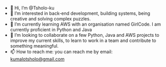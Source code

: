 - 👋 Hi, I’m @Tsholo-ku
- 👀 I’m interested in back-end development, building systems, being creative and solving complex puzzles.
- 🌱 I’m currently learning AWS with an organisation named GirlCode. I am currently proficient in Python and Java
- 💞️ I’m looking to collaborate on a few Python, Java and AWS projects to improve my current skills, to learn to work in a team and contribute to something meaningful.
- 📫 How to reach me: you can reach me by email: kumalotsholo@gmail.com

<!---
Tsholo-ku/Tsholo-ku is a ✨ special ✨ repository because its `README.md` (this file) appears on your GitHub profile.
You can click the Preview link to take a look at your changes.
--->
